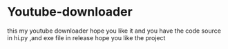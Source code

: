 # Youtube-downloader
this my youtube downloader hope you like it 
 and you have the code source in hi.py ,and exe file in release hope you like the project 
 
 <my first project>

